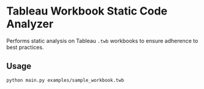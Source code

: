 # Tableau Workbook Static Code Analyzer

Performs static analysis on Tableau `.twb` workbooks to ensure adherence to best practices.

## Usage

```bash
python main.py examples/sample_workbook.twb
